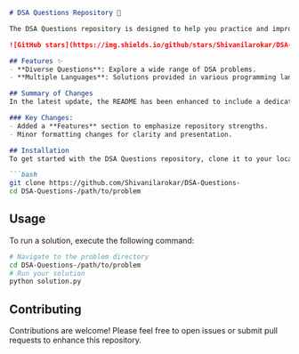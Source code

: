 ```markdown
# DSA Questions Repository 🤖

The DSA Questions repository is designed to help you practice and improve your coding skills through a comprehensive collection of Data Structures and Algorithms (DSA) problems.

![GitHub stars](https://img.shields.io/github/stars/Shivanilarokar/DSA-Questions-.svg?style=social) ![GitHub forks](https://img.shields.io/github/forks/Shivanilarokar/DSA-Questions-.svg?style=social)

## Features ✨
- **Diverse Questions**: Explore a wide range of DSA problems.
- **Multiple Languages**: Solutions provided in various programming languages.

## Summary of Changes
In the latest update, the README has been enhanced to include a dedicated **Features** section, highlighting the core advantages of the repository. Minor formatting adjustments were also made for improved readability.

### Key Changes:
- Added a **Features** section to emphasize repository strengths.
- Minor formatting changes for clarity and presentation.

## Installation
To get started with the DSA Questions repository, clone it to your local machine:

```bash
git clone https://github.com/Shivanilarokar/DSA-Questions-
cd DSA-Questions-/path/to/problem
```

## Usage
To run a solution, execute the following command:

```bash
# Navigate to the problem directory
cd DSA-Questions-/path/to/problem
# Run your solution
python solution.py
```

## Contributing
Contributions are welcome! Please feel free to open issues or submit pull requests to enhance this repository.
```